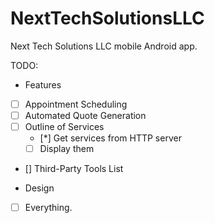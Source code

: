# NextTechSolutionsLLC
Next Tech Solutions LLC mobile Android app.

TODO:
+ Features
 - [ ] Appointment Scheduling
 - [ ] Automated Quote Generation
 - [ ] Outline of Services
     - [*] Get services from HTTP server
     - [ ] Display them
 - [] Third-Party Tools List
+ Design
 - [ ] Everything.
